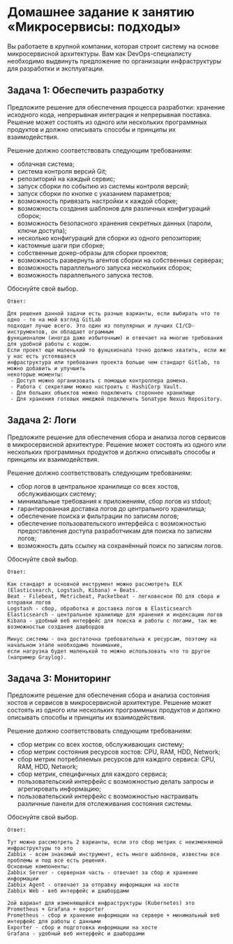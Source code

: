 # Домашнее задание к занятию «Микросервисы: подходы»

Вы работаете в крупной компании, которая строит систему на основе микросервисной архитектуры.
Вам как DevOps-специалисту необходимо выдвинуть предложение по организации инфраструктуры для разработки и эксплуатации.


## Задача 1: Обеспечить разработку

Предложите решение для обеспечения процесса разработки: хранение исходного кода, непрерывная интеграция и непрерывная поставка. 
Решение может состоять из одного или нескольких программных продуктов и должно описывать способы и принципы их взаимодействия.

Решение должно соответствовать следующим требованиям:
- облачная система;
- система контроля версий Git;
- репозиторий на каждый сервис;
- запуск сборки по событию из системы контроля версий;
- запуск сборки по кнопке с указанием параметров;
- возможность привязать настройки к каждой сборке;
- возможность создания шаблонов для различных конфигураций сборок;
- возможность безопасного хранения секретных данных (пароли, ключи доступа);
- несколько конфигураций для сборки из одного репозитория;
- кастомные шаги при сборке;
- собственные докер-образы для сборки проектов;
- возможность развернуть агентов сборки на собственных серверах;
- возможность параллельного запуска нескольких сборок;
- возможность параллельного запуска тестов.

Обоснуйте свой выбор.
```
Ответ:

Для решения данной задачи есть разные варианты, если выбирать что то одно - то на мой взгляд GitLab
подходит лучше всего. Это один из популярных и лучших CI/CD-инструментов, он обладает ограмным
функционалом (иногда даже избыточным) и отвечает на многие требования для удобной работы с кодом.
Если проект еще маленький то фунцкионала точно должно хватить, если же у нас есть устоявшаяся
инфраструктура или требования проекта больше чем стандарт Gitlab, то можно добавить и улучшить
некоторые моменты:
 - Доступ можно организовать с помощью контроллера домена.
 - Работа с секретами можно настроить с HashiCorp Vault.
 - Для больших объектов можно подключить стороннее хранилище
 - Для хранения готовых имеджей подключить Sonatype Nexus Repository.
```

## Задача 2: Логи

Предложите решение для обеспечения сбора и анализа логов сервисов в микросервисной архитектуре.
Решение может состоять из одного или нескольких программных продуктов и должно описывать способы и принципы их взаимодействия.

Решение должно соответствовать следующим требованиям:
- сбор логов в центральное хранилище со всех хостов, обслуживающих систему;
- минимальные требования к приложениям, сбор логов из stdout;
- гарантированная доставка логов до центрального хранилища;
- обеспечение поиска и фильтрации по записям логов;
- обеспечение пользовательского интерфейса с возможностью предоставления доступа разработчикам для поиска по записям логов;
- возможность дать ссылку на сохранённый поиск по записям логов.

Обоснуйте свой выбор.
```
Ответ:

Как стандарт и основной инструмент можно рассмотреть ELK (Elasticsearch, Logstash, Kibana) + Beats.
Beat - Filebeat, Metricbeat, Packetbeat - легковесное ПО для сбора и отправки логов
Logstash - сбор, обработка и доставка логов в Elasticsearch
Elasticsearch - центральное хранилище для хранения и индексации логов
Kibana - удобный веб интерфейс для поиска и работы с логами, так же возможностью создания дашбордов

Минус системы - она достаточна требовательна к ресурсам, поэтому на начальном этапе необходимо понимание,
если нагрузка будет маленькой то можно использовать что то другое (например Graylog).
```

## Задача 3: Мониторинг

Предложите решение для обеспечения сбора и анализа состояния хостов и сервисов в микросервисной архитектуре.
Решение может состоять из одного или нескольких программных продуктов и должно описывать способы и принципы их взаимодействия.

Решение должно соответствовать следующим требованиям:
- сбор метрик со всех хостов, обслуживающих систему;
- сбор метрик состояния ресурсов хостов: CPU, RAM, HDD, Network;
- сбор метрик потребляемых ресурсов для каждого сервиса: CPU, RAM, HDD, Network;
- сбор метрик, специфичных для каждого сервиса;
- пользовательский интерфейс с возможностью делать запросы и агрегировать информацию;
- пользовательский интерфейс с возможностью настраивать различные панели для отслеживания состояния системы.

Обоснуйте свой выбор.
```
Ответ:

Тут можно рассмотреть 2 варианты, если это сбор метрик с неизменяемой инфраструктуры то это
Zabbix - всем знакомый инструмент, есть много шаблонов, известны все проблемы и под все есть решения.
Основные компоненты:
Zabbix Server - серверная часть - отвечает за сбор и хранение информации
Zabbix Agent - отвечает за отправку информации на хосте
Zabbix Web - веб интерфейс и дашбордами

2ой вариант для изменяющейся инфраструктуры (Kubernetes) это Prometheus + Grafana + exporter
Prometheus - сбор и хранение информации на сервере + минимальный веб интерфейс для работы с данными
Exporter - сбор и подготовка информации на хосте
Grafana - удобный веб интерфейс и дашбордами
```
